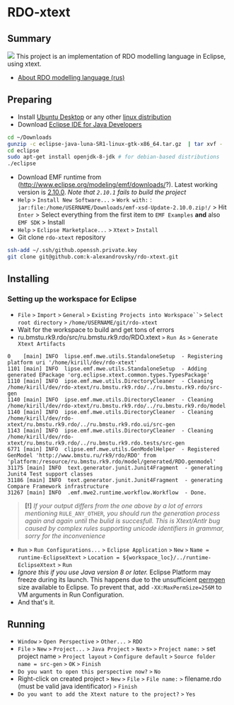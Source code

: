 # RDO-xtext
## Summary
<img src=https://raw.githubusercontent.com/k-alexandrovsky/k-alexandrovsky.github.io/master/rdo-xtext.png><img>
This project is an implementation of RDO modelling language in Eclipse, using xtext.
* [About RDO modelling language (rus)](http://rdo.rk9.bmstu.ru/help/help/rdo_lang_rus/html/rdo_intro.htm)

## Preparing
 * Install [Ubuntu Desktop](http://www.ubuntu.com/download/desktop/) or any other [linux distribution](http://www.linux.com/directory/Distributions/desktop)
 * Download [Eclipse IDE for Java Developers](https://www.eclipse.org/downloads/)
```bash
cd ~/Downloads
gunzip -с eclipse-java-luna-SR1-linux-gtk-x86_64.tar.gz  | tar xvf -
cd eclipse
sudo apt-get install openjdk-8-jdk # for debian-based distributions
./eclipse
```
 * Download EMF runtime from (http://www.eclipse.org/modeling/emf/downloads/?). Latest working version is [2.10.0](http://www.eclipse.org/downloads/download.php?file=/modeling/emf/emf/downloads/drops/2.10.0/R201405190339/emf-runtime-2.10.0.zip). *Note that `2.10.1` fails to build the project*
 * `Help` `>` `Install New Software...` `>` `Work with:` : `jar:file:/home/USERNAME/Downloads/emf-xsd-Update-2.10.0.zip!/` > Hit `Enter` > Select everything from the first item to `EMF Examples` **and** also `EMF SDK` > Install
 * `Help` `>` `Eclipse Marketplace...` `>` `Xtext` `>` `Install`
 * Git clone `rdo-xtext` repository
```bash
ssh-add ~/.ssh/github.openssh.private.key
git clone git@github.com:k-alexandrovsky/rdo-xtext.git
```
## Installing  
### Setting up the workspace for Eclipse
* `File` `>` `Import` `>` `General` `>` `Existing Projects into Workspace``>` `Select root directory` `>` `/home/USERNAME/git/rdo-xtext`
* Wait for the workspace to build and get tons of errors
* ru.bmstu.rk9.rdo/src/ru.bmstu.rk9.rdo/RDO.xtext `>` `Run As` `>` `Generate Xtext Artifacts`
``` 
0    [main] INFO  lipse.emf.mwe.utils.StandaloneSetup  - Registering platform uri '/home/kirill/dev/rdo-xtext'
1101 [main] INFO  lipse.emf.mwe.utils.StandaloneSetup  - Adding generated EPackage 'org.eclipse.xtext.common.types.TypesPackage'
1110 [main] INFO  ipse.emf.mwe.utils.DirectoryCleaner  - Cleaning /home/kirill/dev/rdo-xtext/ru.bmstu.rk9.rdo/../ru.bmstu.rk9.rdo/src-gen
1140 [main] INFO  ipse.emf.mwe.utils.DirectoryCleaner  - Cleaning /home/kirill/dev/rdo-xtext/ru.bmstu.rk9.rdo/../ru.bmstu.rk9.rdo/model
1140 [main] INFO  ipse.emf.mwe.utils.DirectoryCleaner  - Cleaning /home/kirill/dev/rdo-xtext/ru.bmstu.rk9.rdo/../ru.bmstu.rk9.rdo.ui/src-gen
1143 [main] INFO  ipse.emf.mwe.utils.DirectoryCleaner  - Cleaning /home/kirill/dev/rdo-xtext/ru.bmstu.rk9.rdo/../ru.bmstu.rk9.rdo.tests/src-gen
6771 [main] INFO  clipse.emf.mwe.utils.GenModelHelper  - Registered GenModel 'http://www.bmstu.ru/rk9/rdo/RDO' from 'platform:/resource/ru.bmstu.rk9.rdo/model/generated/RDO.genmodel'
31175 [main] INFO  text.generator.junit.Junit4Fragment  - generating Junit4 Test support classes
31186 [main] INFO  text.generator.junit.Junit4Fragment  - generating Compare Framework infrastructure
31267 [main] INFO  .emf.mwe2.runtime.workflow.Workflow  - Done.
```
>**[!]** *If your output differs from the one above by a lot of errors mentioning* `RULE_ANY_OTHER`*, you should run the generation process again and again until the bulid is succesfull. This is Xtext/Antlr bug caused by complex rules supporting unicode identifiers in grammar, sorry for the inconvenience*

* `Run` `>` `Run Configurations...` `>` `Eclipse Application` `>` `New` `>` `Name = runtime-EclipseXtext` `>` `Location = ${workspace_loc}/../runtime-EclipseXtext` `>` `Run`
 * *Ignore this if you use Java version 8 or later.* Eclipse Platform may freeze during its launch. This happens due to the unsufficient [permgen](http://wiki.eclipse.org/FAQ_How_do_I_increase_the_permgen_size_available_to_Eclipse%3F) size available to Eclipse. To prevent that, add `-XX:MaxPermSize=256M` to VM arguments in Run Configuration.
* And that's it.

## Running  
* `Window` `>` `Open Perspective` `>` `Other...` `>` `RDO`
* `File` `>` `New` `>` `Project...` `>` `Java Project` `>` `Next>` `>` `Project name:` `>` set project name `>` `Project layout` `>` `Configure default` `>` `Source folder name = src-gen` `>` `OK` `>` `Finish`
 * `Do you want to open this perspective now?` `>` `No`
* Right-click on created project `>` `New` `>` `File` `>` `File name:` `>` filename.rdo (must be valid java identificator) `>` `Finish`
 * `Do you want to add the Xtext nature to the project?` `>` `Yes`
